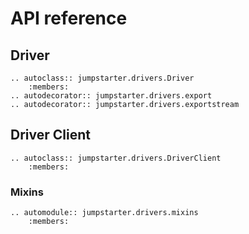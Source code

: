 # API reference

## Driver
```{eval-rst}
.. autoclass:: jumpstarter.drivers.Driver
    :members:
.. autodecorator:: jumpstarter.drivers.export
.. autodecorator:: jumpstarter.drivers.exportstream
```

## Driver Client
```{eval-rst}
.. autoclass:: jumpstarter.drivers.DriverClient
    :members:
```

### Mixins
```{eval-rst}
.. automodule:: jumpstarter.drivers.mixins
    :members:
```

